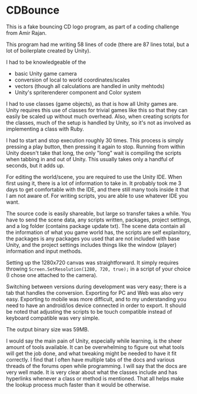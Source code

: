 # CDBounce
This is a fake bouncing CD logo program, as part of a coding challenge from  Amir Rajan.

This program had me writing 58 lines of code (there are 87 lines total, but a lot of boilerplate created by Unity).

I had to be knowledgeable of the 
  - basic Unity game camera
  - conversion of local to world coordinates/scales
  - vectors (though all calculations are handled in unity mehtods)
  - Unity's spriterenderer component and Color system

I had to use classes (game objects), as that is how all Unity games are. Unity requires this use of classes for trivial games like this so that they can easily be scaled up without much overhead. Also, when creating scripts for the classes, much of the setup is handled by Unity, so it's not as involved as implementing a class with Ruby.

I had to start and stop execution roughly 30 times. This process is simply pressing a play button, then pressing it again to stop. Running from within Unity doesn't take that long, the only "long" wait is compiling the scripts when tabbing in and out of Unity. This usually takes only a handful of seconds, but it adds up.

For editing the world/scene, you are required to use the Unity IDE. When first using it, there is a lot of information to take in. It probably took me 3 days to get comfortable with the IDE, and there still many tools inside it that I am not aware of. For writing scripts, you are able to use whatever IDE you want.

The source code is easily shareable, but large so transfer takes a while. You have to send the scene data, any scripts written, packages, project settings, and a log folder (contains package update txt). The scene data contain all the information of what you game world has, the scripts are self explanitory, the packages is any packages you used that are not included with base Unity, and the project settings includes things like the window (player) information and input methods.

Setting up the 1280x720 canvas was straightforward. It simply requires throwing `Screen.SetResolution(1280, 720, true);` in a script of your choice (I chose one attached to the camera).

Switching between versions during development was very easy; there is a tab that handles the conversion. Exporting for PC and Web was also very easy. Exporting to mobile was more difficult, and to my understanding you need to have an android/ios device connected in order to export. It should be noted that adjusting the scripts to be touch compatible instead of keyboard compatible was very simple.

The output binary size was 59MB.

I would say the main pain of Unity, especially while learning, is the sheer amount of tools available. It can be overwhelming to figure out what tools will get the job done, and what tweaking might be needed to have it fit correctly. I find that I often have multiple tabs of the docs and various threads of the forums open while programming. I will say that the docs are very well made. It is very clear about what the classes include and has hyperlinks whenever a class or method is mentioned. That all helps make the lookup process much faster than it would be otherwise.
